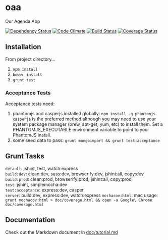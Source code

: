 oaa
===

Our Agenda App

[![Dependency Status](https://gemnasium.com/codefellows/oaa.png)](https://gemnasium.com/codefellows/oaa)
[![Code Climate](https://codeclimate.com/github/codefellows/oaa.png)](https://codeclimate.com/github/codefellows/oaa)
[![Build Status](https://travis-ci.org/codefellows/oaa.png?branch=master)](https://travis-ci.org/codefellows/oaa)
[![Coverage Status](https://coveralls.io/repos/codefellows/oaa/badge.png)](https://coveralls.io/r/codefellows/oaa)

## Installation
From project directory...  
1. `npm install`  
2. `bower install`  
3. `grunt test`  

### Acceptance Tests
Acceptance tests need:

1. phantomjs and casperjs installed globally:
`npm install -g phantomjs casperjs` is the preferred method although you may
need to use your system package manager (brew, apt-get, yum, etc) to install them.
Set a PHANTOMJS_EXECUTABLE environment variable to point to your PhantomJS install.
2. some seed data to pass:
`grunt mongoimport && grunt test:acceptance`

## Grunt Tasks
`default`: jshint, test, watch:express  
`build:dev`: clean:dev, sass:dev, browserify:dev, jshint:all, copy:dev  
`build:prod`: clean:prod, browserify:prod, jshint:all, copy:prod  
`test`: jshint, simplemocha:dev  
`test:acceptance`: express:dev, casper  
`server`: build:dev, express:dev, watch:express
`mochacov:html`: mac usage: `grunt mochacov:html > doc/coverage.html && open -a Google\ Chrome doc/coverage.html`

## Documentation

Check out the Markdown document in
[doc/tutorial.md](https://github.com/codefellows/oaa/blob/master/doc/tutorial.md)

